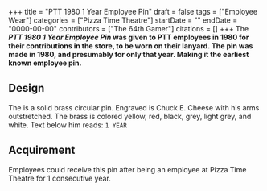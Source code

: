 +++
title = "PTT 1980 1 Year Employee Pin"
draft = false
tags = ["Employee Wear"]
categories = ["Pizza Time Theatre"]
startDate = ""
endDate = "0000-00-00"
contributors = ["The 64th Gamer"]
citations = []
+++
The ***PTT 1980 1 Year Employee Pin* was given to PTT employees in 1980 for their contributions in the store, to be worn on their lanyard.
The pin was made in 1980, and presumably for only that year. Making it the earliest known employee pin.**

## Design

The is a solid brass circular pin. Engraved is Chuck E. Cheese with his arms outstretched. The brass is colored yellow, red, black, grey, light grey, and white. Text below him reads:
`1 YEAR`

## Acquirement

Employees could receive this pin after being an employee at Pizza Time Theatre for 1 consecutive year.
